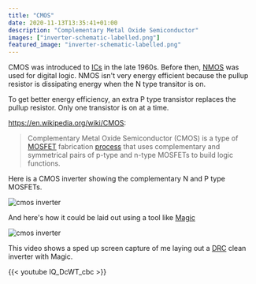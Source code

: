 ```yaml
---
title: "CMOS"
date: 2020-11-13T13:35:41+01:00
description: "Complementary Metal Oxide Semiconductor"
images: ["inverter-schematic-labelled.png"]
featured_image: "inverter-schematic-labelled.png"
---
```


CMOS was introduced to [ICs](/terminology/ic) in the late 1960s. Before then, [NMOS](/terminology/nmos) was used for digital logic. NMOS isn't very energy efficient because the pullup resistor is dissipating energy when the N type transitor is on. 

To get better energy efficiency, an extra P type transistor replaces the pullup resistor. Only one transistor is on at a time.

https://en.wikipedia.org/wiki/CMOS:

> Complementary Metal Oxide Semiconductor (CMOS) is a type of [MOSFET](/terminology/mosfet) fabrication [process](/terminology/node) that uses complementary and symmetrical pairs of p-type and n-type MOSFETs to build logic functions. 

Here is a CMOS inverter showing the complementary N and P type MOSFETs.

![cmos inverter](/inverter-schematic-labelled.png)

And here's how it could be laid out using a tool like [Magic](/terminology/magic)

![cmos inverter](/inverter-magic-labelled.png)

This video shows a sped up screen capture of me laying out a [DRC](/terminology/drc) clean inverter with Magic.

{{< youtube IQ_DcWT_cbc >}}

